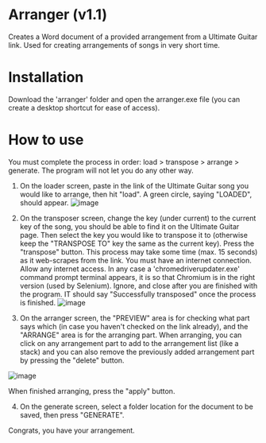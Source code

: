 # Arranger (v1.1)
Creates a Word document of a provided arrangement from a Ultimate Guitar link.
Used for creating arrangements of songs in very short time.

# Installation
Download the 'arranger' folder and open the arranger.exe file (you can create a desktop shortcut for ease of access).

# How to use
You must complete the process in order: load > transpose > arrange > generate.
The program will not let you do any other way.

1. On the loader screen, paste in the link of the Ultimate Guitar song you would like to arrange, then hit "load". A green circle, saying "LOADED", should appear.
![image](https://user-images.githubusercontent.com/102149518/187951392-0d15d6aa-5292-4cf7-b0c0-5e96ce95438d.png)

2. On the transposer screen, change the key (under current) to the current key of the song, you should be able to find it on the Ultimate Guitar page. Then select the key you would like to transpose it to (otherwise keep the "TRANSPOSE TO" key the same as the current key).
Press the "transpose" button.
This process may take some time (max. 15 seconds) as it web-scrapes from the link. You must have an internet connection. Allow any internet access.
In any case a 'chromedriverupdater.exe' command prompt terminal appears, it is so that Chromium is in the right version (used by Selenium). Ignore, and close after you are finished with the program.
IT should say "Successfully transposed" once the process is finished.
![image](https://user-images.githubusercontent.com/102149518/187952306-25bd58d7-da91-4fa5-8332-50afc6e14147.png)


3. On the arranger screen, the "PREVIEW" area is for checking what part says which (in case you haven't checked on the link already), and the "ARRANGE" area is for the arranging part.
When arranging, you can click on any arrangement part to add to the arrangement list (like a stack) and you can also remove the previously added arrangement part by pressing the "delete" button.

![image](https://user-images.githubusercontent.com/102149518/187952895-9b6f9f2f-e1e1-40de-b160-64e257694049.png)

When finished arranging, press the "apply" button.

4. On the generate screen, select a folder location for the document to be saved, then press "GENERATE".

Congrats, you have your arrangement.
